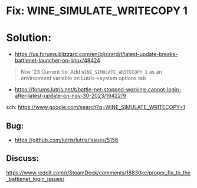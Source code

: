 # Fix: WINE_SIMULATE_WRITECOPY 1

# Solution:
- https://us.forums.blizzard.com/en/blizzard/t/latest-update-breaks-battlenet-launcher-on-linux/48424

>Nov '23
>Current fix:
>Add `WINE_SIMULATE_WRITECOPY 1` as an environment variable on Lutris->system options tab
- https://forums.lutris.net/t/battle-net-stopped-working-cannot-login-after-latest-update-on-nov-30-2023/19422/9

sch: https://www.google.com/search?q=WINE_SIMULATE_WRITECOPY+1

## Bug:
- https://github.com/lutris/lutris/issues/5156

## Discuss:
https://www.reddit.com/r/SteamDeck/comments/18830ke/proper_fix_to_the_battlenet_login_issues/

